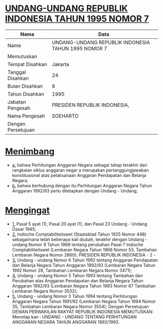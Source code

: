 # [UNDANG-UNDANG REPUBLIK INDONESIA TAHUN 1995 NOMOR 7](http://example.org/legal/document/uu/1995/7)

| Nama | Data |
| ------ | ----- |
|Name|UNDANG-UNDANG REPUBLIK INDONESIA TAHUN 1995 NOMOR 7|
|Memutuskan||
|Tempat Disahkan|Jakarta|
|Tanggal Disahkan|24|
|Bulan Disahkan|8|
|Tahun Disahkan|1995|
|Jabatan Pengesah|PRESIDEN REPUBLIK INDONESIA,|
|Nama Pengesah|SOEHARTO|
|Dengan Persetujuan||
# [Menimbang](http://example.org/legal/document/uu/1995/7/menimbang)

* [a.](http://example.org/legal/document/uu/1995/7/menimbang/point/a) bahwa Perhitungan Anggaran Negara sebagai tahap terakhir dari rangkaian siklus anggaran negar a merupakan pertanggungjawaban konstitusional atas pelaksanaan Anggaran Pendapatan dan Belanja Negara;
* [b.](http://example.org/legal/document/uu/1995/7/menimbang/point/b) bahwa berhubung dengan itu Perhitungan Anggaran Negara Tahun Anggaran 1992/93 perlu ditetapkan dengan Undang - Undang;
# [Mengingat](http://example.org/legal/document/uu/1995/7/mengingat)

* [1.](http://example.org/legal/document/uu/1995/7/mengingat/point/0001) Pasal 5 ayat (1), Pasal 20 ayat (1), dan Pasal 23 Undang - Undang Dasar 1945;
* [2.](http://example.org/legal/document/uu/1995/7/mengingat/point/0002) Indische Comptabiliteitswet (Staatsblad Tahun 1925 Nomor 448) sebagaimana telah beberapa kali diubah, terakhir dengan Undang - undang Nomor 9 Tahun 1968 tentang perubahan Pasal 7 Indische Comptabiliteitswet (Lembaran Negara Tahun 1968 Nomor 53, Tambahan Lembaran Negara Nomor 2860); PRESIDEN REPUBLIK INDONESIA - 2 -
* [3.](http://example.org/legal/document/uu/1995/7/mengingat/point/0003) Undang - undang Nomor 6 Tahun 1992 tentang Anggaran Pendapatan dan Belanja Negara Tahun Anggaran 1992/93 (Lembaran Negara Tahun 1992 Nomor 28, Tambahan Lembaran Negara Nomor 3471);
* [4.](http://example.org/legal/document/uu/1995/7/mengingat/point/0004) Undang - undang Nomor 5 Tahun 1993 tentang Tambahan dan Perubahan atas Anggaran Pendapatan dan Belanja Negara Tahun Anggaran 1992/93 (Lembaran Negara Tahun 1993 Nomor 67 Tambahan Lembaran Negara Nomor 3532);
* [5.](http://example.org/legal/document/uu/1995/7/mengingat/point/0005) Undang - undang Nomor 3 Tahun 1994 tentang Perhitungan Anggaran Negara Tahun 1991/92 (Lembaran Negara Tahun 1994 Nomor 35, Tambahan Lembaran Negara Nomor 3554); Dengan Persetujuan DEWAN PERWAKILAN RAKYAT REPUBLIK INDONESIA MEMUTUSKAN: Menetap kan : UNDANG - UNDANG TENTANG PERHITUNGAN ANGGARAN NEGARA TAHUN ANGGARAN 1992/1993.